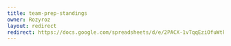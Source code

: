 ```yaml
---
title: team-prep-standings
owner: Rozyroz
layout: redirect
redirect: https://docs.google.com/spreadsheets/d/e/2PACX-1vTqqEziOfuWtkqxWy6yE5lH_I3FpM4ubAWqdNJXJEIDJ6hvaHlib-tf96SlQrmKczSzCm7_kCAIwZg3/pubhtml
---
```

